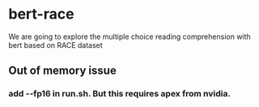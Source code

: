 # bert-race
We are going to explore the multiple choice reading comprehension with bert based on RACE dataset

## Out of memory issue
### add --fp16 in run.sh. But this requires apex from nvidia. 
### 
